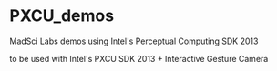 PXCU_demos
==========

MadSci Labs demos using Intel's Perceptual Computing SDK 2013

to be used with Intel's PXCU SDK 2013 +  Interactive Gesture Camera
